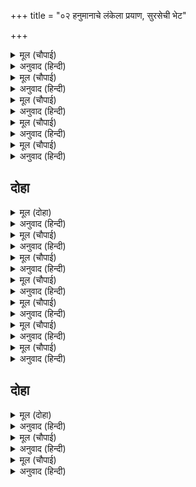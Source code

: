 +++
title = "०२ हनुमानाचे लंकेला प्रयाण, सुरसेची भेट"

+++


<details><summary>मूल (चौपाई)</summary>

जामवंत के बचन सुहाए।  
सुनि हनुमंत हृदय अति भाए॥  
तब लगि मोहि परिखेहु तुम्ह भाई।  
सहि दुख कंद मूल फल खाई॥
</details>

<details><summary>अनुवाद (हिन्दी)</summary>

जांबवंताचे सुंदर बोलणे हनुमानाला खूप आवडले. तो म्हणाला, ‘मित्रा, तुम्ही सर्वजण दुःख सहन करून कंद, मुळे व फळे खाऊन माझी तोपर्यंत वाट पहा,॥ १॥
</details>

<details><summary>मूल (चौपाई)</summary>

जब लगि आवौं सीतहि देखी।  
होइहि काजु मोहि हरष बिसेषी॥  
यह कहि नाइ सबन्हि कहुँ माथा।  
चलेउ हरषि हियँ धरि रघुनाथा॥
</details>

<details><summary>अनुवाद (हिन्दी)</summary>

जोपर्यंत मी सीतेला पाहून परत येत नाही. हे काम निश्चितपणे होणार, कारण मला मनातून फार आनंद वाटत आहे.’ असे म्हणून सर्वांना नमस्कार करीत व हृदयामध्ये प्रभू श्रीरामांना धारण करून हनुमान आनंदाने निघाला.॥ २॥
</details>

<details><summary>मूल (चौपाई)</summary>

सिंधु तीर एक भूधर सुंदर।  
कौतुक कूदि चढ़ेउ ता ऊपर॥  
बार बार रघुबीर सँभारी।  
तरकेउ पवनतनय बल भारी॥
</details>

<details><summary>अनुवाद (हिन्दी)</summary>

समुद्रकाठी एक पर्वत होता. हनुमान मजेने उडी मारून त्यावर चढला आणि वारंवार श्रीरामांचे स्मरण करीत अत्यंत बलवान असलेल्या हनुमानाने त्या पर्वतावरून मोठॺा वेगाने उड्डाण केले.॥ ३॥
</details>

<details><summary>मूल (चौपाई)</summary>

जेहिं गिरि चरन देइ हनुमंता।  
चलेउ सो गा पाताल तुरंता॥  
जिमि अमोघ रघुपति कर बाना।  
एही भाँति चलेउ हनुमाना॥
</details>

<details><summary>अनुवाद (हिन्दी)</summary>

हनुमानाने ज्या पर्वतावरून उडी घेतली, तो पर्वत तत्काळ खचून पाताळात गेला. ज्याप्रमाणे श्रीरामांचा अमोघ बाण वेगाने जावा, त्याप्रमाणे हनुमान वेगाने निघाला.॥ ४॥
</details>

<details><summary>मूल (चौपाई)</summary>

जलनिधि रघुपति दूत बिचारी।  
तैं मैनाक होहि श्रमहारी॥
</details>

<details><summary>अनुवाद (हिन्दी)</summary>

हनुमान हा रघुनाथांचा दूत आहे, असे समजून समुद्र मैनाक पर्वताला म्हणाला, ‘हे मैनाका, तू याचा श्रम-परिहार कर.’॥ ५॥
</details>

## दोहा


<details><summary>मूल (दोहा)</summary>

हनूमान तेहि परसा कर पुनि कीन्ह प्रनाम।  
राम काजु कीन्हें बिनु मोहि कहाँ बिश्राम॥ १॥
</details>

<details><summary>अनुवाद (हिन्दी)</summary>

हनुमानाने त्याला स्पर्श करून प्रणाम केला आणि म्हटले, ‘प्रभू श्रीरामांचे काम केल्याविना मला विश्रांती कुठली?’॥ १॥
</details>

<details><summary>मूल (चौपाई)</summary>

जात पवनसुत देवन्ह देखा।  
जानैं कहुँ बल बुद्धि बिसेषा॥  
सुरसा नाम अहिन्ह कै माता।  
पठइन्हि आइ कही तेहिं बाता॥
</details>

<details><summary>अनुवाद (हिन्दी)</summary>

पवनकुमार जात असल्याचे देवांना दिसले. त्यांनी त्याच्या बल व बुद्धीची परीक्षा घेण्यासाठी सर्पांची आई सुरसा हिला पाठविले. ती येऊन हनुमानाला म्हणाली,॥ १॥
</details>

<details><summary>मूल (चौपाई)</summary>

आजु सुरन्ह मोहि दीन्ह अहारा।  
सुनत बचन कह पवनकुमारा॥  
राम काजु करि फिरि मैं आवौं।  
सीता कइ सुधि प्रभुहि सुनावौं॥
</details>

<details><summary>अनुवाद (हिन्दी)</summary>

‘आज देवांनी मला तुझ्या रूपाने भोजन दिले आहे.’ हे ऐकून हनुमान म्हणाला, ‘श्रीरामांचे कार्य पूर्ण करून मी परत येईन व सीतेची वार्ता प्रभूंना सांगेन,॥ २॥
</details>

<details><summary>मूल (चौपाई)</summary>

तब तवबदन पैठिहउँ आई।  
सत्य कहउँ मोहि जान दे माई॥  
कवनेहुँ जतन देइ नहिं जाना।  
ग्रससि न मोहि कहेउ हनुमाना॥
</details>

<details><summary>अनुवाद (हिन्दी)</summary>

मग मी तुझ्या तोंडात शिरेन, तेव्हा तू मला खा. हे माते! सत्य सांगतो. आता मला जाऊ दे.’ काही केल्या सुरसेने त्याला जाऊ दिले नाही, तेव्हा तो म्हणाला, ‘मग मला खाऊन का टाकीत नाहीस?’॥ ३॥
</details>

<details><summary>मूल (चौपाई)</summary>

जोजन भरि तेहिं बदनु पसारा।  
कपि तनु कीन्ह दुगुन बिस्तारा॥  
सोरह जोजन मुख तेहिं ठयऊ।  
तुरत पवनसुत बत्तिस भयऊ॥
</details>

<details><summary>अनुवाद (हिन्दी)</summary>

तिने आपले तोंड एक योजनाएवढे पसरले. तेव्हा हनुमंताने आपले शरीर त्याच्या दुप्पट मोठे केले. तिने सोळा योजनांएवढे मोठे तोंड पसरले, तेव्हा हनुमान तत्काळ बत्तीस योजनांएवढा मोठा झाला.॥ ४॥
</details>

<details><summary>मूल (चौपाई)</summary>

जस जस सुरसा बदनु बढ़ावा।  
तासु दून कपि रूप देखावा॥  
सत जोजन तेहिं आनन कीन्हा।  
अति लघु रूप पवनसुत लीन्हा॥
</details>

<details><summary>अनुवाद (हिन्दी)</summary>

सुरसा आपले तोंड जसजसे मोठे करीत होती, तसतसे हनुमानही त्याच्या दुप्पट आपले रूप दाखवीत होता. जेव्हा तिने आपले तोंड शंभर योजने मोठे केले, तेव्हा हनुमानाने ताबडतोब अत्यंत छोटे रूप घेतले.॥ ५॥
</details>

<details><summary>मूल (चौपाई)</summary>

बदन पइठि पुनि बाहेर आवा।  
मागा बिदा ताहि सिरु नावा॥  
मोहि सुरन्ह जेहि लागि पठावा।  
बुधि बल मरमु तोर मैं पावा॥
</details>

<details><summary>अनुवाद (हिन्दी)</summary>

तो तिच्या तोंडात शिरून पटकन बाहेर आला आणि त्याने नमस्कार करून निरोप मागितला. तेव्हा ती म्हणाली, ‘देवांनी ज्यासाठी मला पाठविले होते, ते तुझ्या बुद्धि-सामर्थ्याचे रहस्य मला समजले.’॥ ६॥
</details>

## दोहा


<details><summary>मूल (दोहा)</summary>

राम काजु सबु करिहहु तुम्ह बल बुद्धि निधान।  
आसिष देइ गई सो हरषि चलेउ हनुमान॥ २॥
</details>

<details><summary>अनुवाद (हिन्दी)</summary>

तू बल-बुद्धीचे निधान असल्यामुळे प्रभूंचे सर्व कार्य सिद्धीस नेशील.’ असा आशीर्वाद देऊन ती निघून गेली. मग हनुमान आनंदाने पुढे निघाला.॥ २॥
</details>

<details><summary>मूल (चौपाई)</summary>

निसिचरि एक सिंधु महुँ रहई।  
करि माया नभु के खग गहई॥  
जीव जंतु जे गगन उड़ाहीं।  
जल बिलोकि तिन्ह कै परिछाहीं॥  
गहइ छाहँ सक सो न उड़ाई।  
एहि बिधि सदा गगनचर खाई॥  
सोइ छल हनूमान कहँ कीन्हा।  
तासु कपटु कपि तुरतहिं चीन्हा॥
</details>

<details><summary>अनुवाद (हिन्दी)</summary>

समुद्रामध्ये एक राक्षसी रहात होती. आकाशात उडणाऱ्या पक्ष्यांना ती आपल्या मायावी शक्तीने पकडत असे. जे जीव-जंतू आकाशात उडत असत, त्यांची सावली ती पाण्यात पहात असे व ती सावली पकडत असे, त्यामुळे प्राण्यांना उडता येत नसे. ते पाण्यात पडत. अशाप्रकारे ती आकाशात उडणाऱ्या प्राण्यांना खात असे. तिने तसेच कपट हनुमानाशीही केले. त्याने लगेच तिचे कपट ओळखले.॥ १-२॥
</details>

<details><summary>मूल (चौपाई)</summary>

ताहि मारि मारुतसुत बीरा।  
बारिधि पार गयउ मतिधीरा॥  
तहाँ जाइ देखी बन सोभा।  
गुंजत चंचरीक मधु लोभा॥
</details>

<details><summary>अनुवाद (हिन्दी)</summary>

धीर बुद्धीचा वीर हनुमान तिला ठार मारून समुद्रापलीकडे गेला. त्याला वनाची शोभा दिसली. तेथे मधाच्या लोभाने भ्रमर गुंजारव करीत होते.॥ ३॥
</details>
